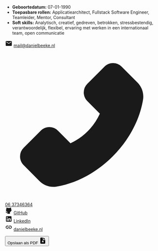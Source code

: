 -   **Geboortedatum:** 07-01-1990
-   **Toepasbare rollen:** Applicatiearchitect, Fullstack Software Engineer, Teamleider, Mentor, Consultant
-   **Soft skills:** Analytisch, creatief, gedreven, betrokken, stressbestendig, verantwoordelijk, flexibel, ervaring met werken in een internationaal team, open communicatie


<svg xmlns="http://www.w3.org/2000/svg" width="24" height="24" viewBox="0 0 24 24"><path fill="currentColor" d="M4 20q-.825 0-1.412-.587T2 18V6q0-.825.588-1.412T4 4h16q.825 0 1.413.588T22 6v12q0 .825-.587 1.413T20 20H4Zm8-7l8-5V6l-8 5l-8-5v2l8 5Z"/></svg> [mail@danielbeeke.nl](mailto://mail@danielbeeke.nl)<br />
<svg xmlns="http://www.w3.org/2000/svg" width="1024" height="1024" viewBox="0 0 1024 1024"><path fill="currentColor" d="M885.6 230.2L779.1 123.8a80.83 80.83 0 0 0-57.3-23.8c-21.7 0-42.1 8.5-57.4 23.8L549.8 238.4a80.83 80.83 0 0 0-23.8 57.3c0 21.7 8.5 42.1 23.8 57.4l83.8 83.8A393.82 393.82 0 0 1 553.1 553A395.34 395.34 0 0 1 437 633.8L353.2 550a80.83 80.83 0 0 0-57.3-23.8c-21.7 0-42.1 8.5-57.4 23.8L123.8 664.5a80.89 80.89 0 0 0-23.8 57.4c0 21.7 8.5 42.1 23.8 57.4l106.3 106.3c24.4 24.5 58.1 38.4 92.7 38.4c7.3 0 14.3-.6 21.2-1.8c134.8-22.2 268.5-93.9 376.4-201.7C828.2 612.8 899.8 479.2 922.3 344c6.8-41.3-6.9-83.8-36.7-113.8z"/></svg> [06 37346364](tel://0031637346364)<br />
<svg xmlns="http://www.w3.org/2000/svg" width="24" height="24" viewBox="0 0 24 24"><g fill="none"><path d="M24 0v24H0V0h24ZM12.593 23.258l-.011.002l-.071.035l-.02.004l-.014-.004l-.071-.035c-.01-.004-.019-.001-.024.005l-.004.01l-.017.428l.005.02l.01.013l.104.074l.015.004l.012-.004l.104-.074l.012-.016l.004-.017l-.017-.427c-.002-.01-.009-.017-.017-.018Zm.265-.113l-.013.002l-.185.093l-.01.01l-.003.011l.018.43l.005.012l.008.007l.201.093c.012.004.023 0 .029-.008l.004-.014l-.034-.614c-.003-.012-.01-.02-.02-.022Zm-.715.002a.023.023 0 0 0-.027.006l-.006.014l-.034.614c0 .012.007.02.017.024l.015-.002l.201-.093l.01-.008l.004-.011l.017-.43l-.003-.012l-.01-.01l-.184-.092Z"/><path fill="currentColor" d="M7.024 2.31a9.08 9.08 0 0 1 2.125 1.046A11.432 11.432 0 0 1 12 3c.993 0 1.951.124 2.849.355a9.08 9.08 0 0 1 2.124-1.045c.697-.237 1.69-.621 2.28.032c.4.444.5 1.188.571 1.756c.08.634.099 1.46-.111 2.28C20.516 7.415 21 8.652 21 10c0 2.042-1.106 3.815-2.743 5.043a9.456 9.456 0 0 1-2.59 1.356c.214.49.333 1.032.333 1.601v3a1 1 0 0 1-1 1H9a1 1 0 0 1-1-1v-.991c-.955.117-1.756.013-2.437-.276c-.712-.302-1.208-.77-1.581-1.218c-.354-.424-.74-1.38-1.298-1.566a1 1 0 0 1 .632-1.898c.666.222 1.1.702 1.397 1.088c.48.62.87 1.43 1.63 1.753c.313.133.772.22 1.49.122L8 17.98a3.986 3.986 0 0 1 .333-1.581a9.455 9.455 0 0 1-2.59-1.356C4.106 13.815 3 12.043 3 10c0-1.346.483-2.582 1.284-3.618c-.21-.82-.192-1.648-.112-2.283l.005-.038c.073-.582.158-1.267.566-1.719c.59-.653 1.584-.268 2.28-.031Z"/></g></svg> [GitHub](https://github.com/danielbeeke/)<br />
<svg xmlns="http://www.w3.org/2000/svg" width="24" height="24" viewBox="0 0 24 24"><path fill="currentColor" d="M19 3a2 2 0 0 1 2 2v14a2 2 0 0 1-2 2H5a2 2 0 0 1-2-2V5a2 2 0 0 1 2-2h14m-.5 15.5v-5.3a3.26 3.26 0 0 0-3.26-3.26c-.85 0-1.84.52-2.32 1.3v-1.11h-2.79v8.37h2.79v-4.93c0-.77.62-1.4 1.39-1.4a1.4 1.4 0 0 1 1.4 1.4v4.93h2.79M6.88 8.56a1.68 1.68 0 0 0 1.68-1.68c0-.93-.75-1.69-1.68-1.69a1.69 1.69 0 0 0-1.69 1.69c0 .93.76 1.68 1.69 1.68m1.39 9.94v-8.37H5.5v8.37h2.77Z"/></svg> [LinkedIn](https://www.linkedin.com/in/danielbeeke/)<br />
<svg xmlns="http://www.w3.org/2000/svg" width="24" height="24" viewBox="0 0 24 24"><path fill="currentColor" d="M11 17H7q-2.075 0-3.537-1.463T2 12q0-2.075 1.463-3.537T7 7h4v2H7q-1.25 0-2.125.875T4 12q0 1.25.875 2.125T7 15h4v2Zm-3-4v-2h8v2H8Zm5 4v-2h4q1.25 0 2.125-.875T20 12q0-1.25-.875-2.125T17 9h-4V7h4q2.075 0 3.538 1.463T22 12q0 2.075-1.463 3.538T17 17h-4Z"/></svg> [danielbeeke.nl](https://danielbeeke.nl/)

<button class="print-button" onclick="window.printPdf()">Opslaan als PDF <svg xmlns="http://www.w3.org/2000/svg" width="24" height="24" viewBox="0 0 24 24"><g fill="none" fill-rule="evenodd"><path d="M24 0v24H0V0h24ZM12.593 23.258l-.011.002l-.071.035l-.02.004l-.014-.004l-.071-.035c-.01-.004-.019-.001-.024.005l-.004.01l-.017.428l.005.02l.01.013l.104.074l.015.004l.012-.004l.104-.074l.012-.016l.004-.017l-.017-.427c-.002-.01-.009-.017-.017-.018Zm.265-.113l-.013.002l-.185.093l-.01.01l-.003.011l.018.43l.005.012l.008.007l.201.093c.012.004.023 0 .029-.008l.004-.014l-.034-.614c-.003-.012-.01-.02-.02-.022Zm-.715.002a.023.023 0 0 0-.027.006l-.006.014l-.034.614c0 .012.007.02.017.024l.015-.002l.201-.093l.01-.008l.004-.011l.017-.43l-.003-.012l-.01-.01l-.184-.092Z"/><path fill="currentColor" d="M12 2v6.5a1.5 1.5 0 0 0 1.5 1.5H20v10a2 2 0 0 1-2 2H6a2 2 0 0 1-2-2V4a2 2 0 0 1 2-2h6Zm-.989 9.848a6.222 6.222 0 0 1-2.235 3.872c-.887.716-.076 2.121.988 1.712a6.223 6.223 0 0 1 4.471 0c1.064.41 1.875-.995.988-1.712a6.223 6.223 0 0 1-2.235-3.872c-.177-1.126-1.8-1.127-1.977 0ZM12 14.303l.806 1.394h-1.61L12 14.303Zm2-12.26a2 2 0 0 1 1 .543L19.414 7a2 2 0 0 1 .543 1H14V2.043Z"/></g></svg></button>